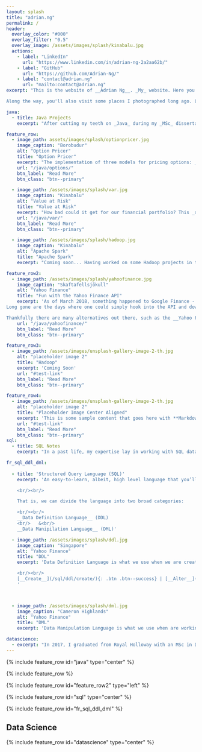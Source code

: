 ```yaml
---
layout: splash
title: "adrian.ng"
permalink: /
header:
  overlay_color: "#000"
  overlay_filter: "0.5"
  overlay_image: /assets/images/splash/kinabalu.jpg
  actions:
    - label: "LinkedIn"
      url: "https://www.linkedin.com/in/adrian-ng-2a2aa62b/"
    - label: "GitHub"
      url: "https://github.com/Adrian-Ng/"
    - label: "contact@adrian.ng"
      url: "mailto:contact@adrian.ng"
excerpt: "This is the website of __Adrian Ng__. _My_ website. Here you will see examples of my _Java projects_ and my notes on writing _SQL_. 

Along the way, you'll also visit some places I photographed long ago. Like myself, this website is very much a work in progress."

java:
  - title: Java Projects
    excerpt: "After cutting my teeth on _Java_ during my _MSc_ dissertation project, I found it stimulating and a joy to work with. Since then I have been fortifying my Java. My code makes use of, for instance, _interfaces & abstract_ classes, _Java 8 Streams_, and multithreading in the form of _callable futures_."

feature_row:
  - image_path: assets/images/splash/optionpricer.jpg
    image_caption: "Borobudur"  
    alt: "Option Pricer"
    title: "Option Pricer"
    excerpt: "The implementation of three models for pricing options: __Binomial Trees__, __Monte Carlo__ simulation, and __Black Scholes__ equations"
    url: "/java/options/"
    btn_label: "Read More"
    btn_class: "btn--primary"    

  - image_path: /assets/images/splash/var.jpg    
    image_caption: "Kinabalu"  
    alt: "Value at Risk"
    title: "Value at Risk"
    excerpt: "How bad could it get for our financial portfolio? This _dissertation project_ looks at a number of ways of estimating __VaR__."
    url: "/java/var/"
    btn_label: "Read More"
    btn_class: "btn--primary"

  - image_path: /assets/images/splash/hadoop.jpg
    image_caption: "Kinabalu"  
    alt: "Apache Spark"
    title: "Apache Spark"      
    excerpt: "Coming soon... Having worked on some Hadoop projects in the past, it should be interesting to try to translate these to Spark."

feature_row2:
  - image_path: /assets/images/splash/yahoofinance.jpg
    image_caption: "Skaftafellsjökull"  
    alt: "Yahoo Finance"
    title: "Fun with the Yahoo Finance API"
    excerpt: 'As of March 2018, something happened to Google Finance - it got taken to the __chopping board__ and is now a miserable husk of its former self!
Long gone are the days where one could simply hook into the API and download a fat, juicy csv-file of historical stock price data... or a sensible JSON of option prices.

Thankfully there are many alternatives out there, such as the __Yahoo Finance API__'
    url: "/java/yahoofinance/"
    btn_label: "Read More"
    btn_class: "btn--primary"

feature_row3:
  - image_path: /assets/images/unsplash-gallery-image-2-th.jpg
    alt: "placeholder image 2"
    title: "Hadoop"
    excerpt: 'Coming Soon'
    url: "#test-link"
    btn_label: "Read More"
    btn_class: "btn--primary"

feature_row4:
  - image_path: /assets/images/unsplash-gallery-image-2-th.jpg
    alt: "placeholder image 2"
    title: "Placeholder Image Center Aligned"
    excerpt: 'This is some sample content that goes here with **Markdown** formatting. Centered with `type="center"`'
    url: "#test-link"
    btn_label: "Read More"
    btn_class: "btn--primary"
sql:
  - title: SQL Notes
    excerpt: "In a past life, my expertise lay in working with SQL databases and writing queries and stored procedures. During this period, I spent many occasion mentoring and educating. Here are some of my notes."  

fr_sql_ddl_dml:
  
  - title: 'Structured Query Language (SQL)'
    excerpt: 'An easy-to-learn, albeit, high level language that you’ll find being used pretty much wherever you come across relational databases. It is used in essentially two ways: building databases and manipulating data. 

    <br/><br/>

    That is, we can divide the language into two broad categories:

    <br/><br/>
    __Data Definition Language__ (DDL)
    <br/>   &<br/>
    __Data Manipilation Language__ (DML)'

  - image_path: /assets/images/splash/ddl.jpg
    image_caption: "Singapore"  
    alt: "Yahoo Finance"
    title: "DDL"
    excerpt: 'Data Definition Language is what we use when we are creating, altering, or dropping database objects.

    <br/><br/>
    [__Create__](/sql/ddl/create/){: .btn .btn--success} | [__Alter__](/sql/ddl/alter/){: .btn .btn--warning} | [__Drop__](/sql/ddl/drop/){: .btn .btn--danger} | [__Truncate__](/sql/dd/truncate/){: .btn .btn--info}    
    '



  - image_path: /assets/images/splash/dml.jpg
    image_caption: "Cameron Highlands"  
    alt: "Yahoo Finance"
    title: "DML"
    excerpt: 'Data Manipulation Language is what we use when are working with the data itself.'

datascience:
  - excerpt: "In 2017, I graduated from Royal Holloway with an MSc in Data Science. While I have no aspirations to be a _Data Scientist_, I did enjoy the experience of writing my own implementations of algorithms such as _K Nearest Neighbours_, _Neural Networks_, and _Hierarchical Clustering_ in __R__. Also used was __MATLAB__, which no-one uses so projects worked on in this language will be added last."
---
```




{% include feature_row id="java" type="center" %}

{% include feature_row %}

{% include feature_row id="feature_row2" type="left" %}


{% include feature_row id="sql" type="center" %}

{% include feature_row id="fr_sql_ddl_dml" %}




## Data Science

{% include feature_row id="datascience" type="center" %}

